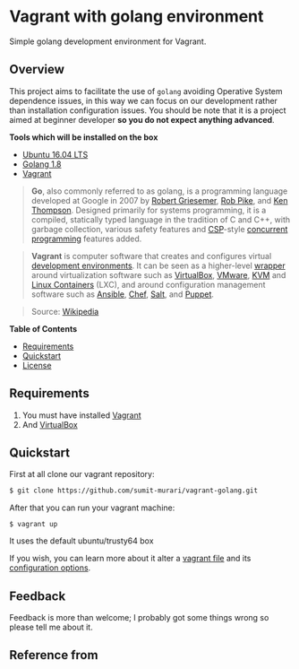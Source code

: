 # Vagrant with golang environment

Simple golang development environment for Vagrant.

## Overview

This project aims to facilitate the use of ``golang`` avoiding Operative System dependence issues, in this way we can focus on our development rather than installation configuration issues. You should be note that it is a project aimed at beginner developer **so you do not expect anything advanced**.


**Tools which will be installed on the box**

* [Ubuntu 16.04 LTS](http://releases.ubuntu.com/16.04/)
* [Golang 1.8](https://golang.org/dl/)
* [Vagrant](https://www.vagrantup.com/)


> **Go**, also commonly referred to as golang, is a programming language developed at Google in 2007 by [Robert Griesemer](https://en.wikipedia.org/wiki/Robert_Griesemer), [Rob Pike](https://en.wikipedia.org/wiki/Rob_Pike), and [Ken Thompson](https://en.wikipedia.org/wiki/Ken_Thompson). Designed primarily for systems programming, it is a compiled, statically typed language in the tradition of C and C++, with garbage collection, various safety features and [CSP](https://en.wikipedia.org/wiki/Communicating_sequential_processes)-style [concurrent programming](https://en.wikipedia.org/wiki/Concurrent_programming) features added.



> **Vagrant** is computer software that creates and configures virtual [development environments](1). It can be seen as a higher-level [wrapper](2) around virtualization software such as [VirtualBox](3), [VMware](4), [KVM](5) and [Linux Containers](6) (LXC), and around configuration management software such as [Ansible](7), [Chef](8), [Salt](9), and [Puppet](10).

> Source: [Wikipedia](8)
    
[1]: https://en.wikipedia.org/wiki/Development_environment_(software_development_process)
[2]: https://en.wikipedia.org/wiki/Wrapper_library
[3]: https://en.wikipedia.org/wiki/VirtualBox
[4]: https://en.wikipedia.org/wiki/VMware
[5]: https://en.wikipedia.org/wiki/Kernel-based_Virtual_Machine
[6]: https://en.wikipedia.org/wiki/Linux_Containers
[7]: https://en.wikipedia.org/wiki/Ansible_(software)
[8]: https://en.wikipedia.org/wiki/Chef_(software)
[9]: https://en.wikipedia.org/wiki/Salt_(software)
[10]: https://en.wikipedia.org/wiki/Puppet_(software)
[11]: https://en.wikipedia.org/wiki/Vagrant_(software)

**Table of Contents**

- [Requirements](#require)
- [Quickstart](#quickstart)
- [License](#license)


## <a name="require">Requirements</a>

1. You must have installed [Vagrant](http://www.vagrantup.com/downloads.html)
2. And [VirtualBox](https://www.virtualbox.org/wiki/Downloads)

## <a name="quickstart"></a>Quickstart

First at all clone our vagrant repository:

``` bash
$ git clone https://github.com/sumit-murari/vagrant-golang.git
```

After that you can run your vagrant machine:

```
$ vagrant up 
```

It uses the default ubuntu/trusty64 box

If you wish, you can learn more about it alter a [vagrant file](Vagrantfile) and its [configuration options](ConfigOptions).

## Feedback

Feedback is more than welcome; I probably got some things wrong so please tell me about it.


[Vagrant]: http://www.vagrantup.com/
[Vagrantfile]: https://github.com/ivan-iver/vagrant_golang/blob/master/Vagrantfile
[ConfigOptions]: http://docs.vagrantup.com/v2/vagrantfile/


## Reference from

[https://github.com/ivan-iver/vagrant-golang.git]: https://github.com/ivan-iver/vagrant-golang.git
